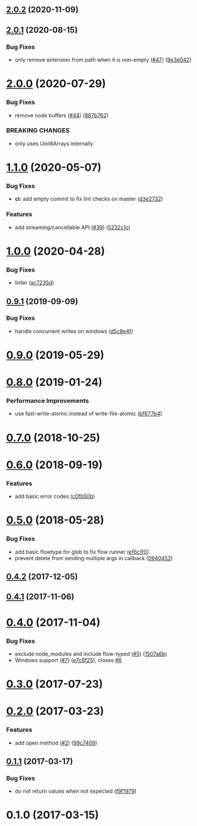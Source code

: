 ## [2.0.2](https://github.com/ipfs/js-datastore-fs/compare/v2.0.1...v2.0.2) (2020-11-09)



<a name="2.0.1"></a>
## [2.0.1](https://github.com/ipfs/js-datastore-fs/compare/v2.0.0...v2.0.1) (2020-08-15)


### Bug Fixes

* only remove extension from path when it is non-empty ([#47](https://github.com/ipfs/js-datastore-fs/issues/47)) ([9e3e042](https://github.com/ipfs/js-datastore-fs/commit/9e3e042))



<a name="2.0.0"></a>
# [2.0.0](https://github.com/ipfs/js-datastore-fs/compare/v1.1.0...v2.0.0) (2020-07-29)


### Bug Fixes

* remove node buffers ([#44](https://github.com/ipfs/js-datastore-fs/issues/44)) ([887b762](https://github.com/ipfs/js-datastore-fs/commit/887b762))


### BREAKING CHANGES

* only uses Uint8Arrays internally



<a name="1.1.0"></a>
# [1.1.0](https://github.com/ipfs/js-datastore-fs/compare/v1.0.0...v1.1.0) (2020-05-07)


### Bug Fixes

* **ci:** add empty commit to fix lint checks on master ([d3e2732](https://github.com/ipfs/js-datastore-fs/commit/d3e2732))


### Features

* add streaming/cancellable API ([#39](https://github.com/ipfs/js-datastore-fs/issues/39)) ([5232c1c](https://github.com/ipfs/js-datastore-fs/commit/5232c1c))



<a name="1.0.0"></a>
# [1.0.0](https://github.com/ipfs/js-datastore-fs/compare/v0.9.1...v1.0.0) (2020-04-28)


### Bug Fixes

* linter ([ac7235d](https://github.com/ipfs/js-datastore-fs/commit/ac7235d))



<a name="0.9.1"></a>
## [0.9.1](https://github.com/ipfs/js-datastore-fs/compare/v0.9.0...v0.9.1) (2019-09-09)


### Bug Fixes

* handle concurrent writes on windows ([d5c8e4f](https://github.com/ipfs/js-datastore-fs/commit/d5c8e4f))



<a name="0.9.0"></a>
# [0.9.0](https://github.com/ipfs/js-datastore-fs/compare/v0.8.0...v0.9.0) (2019-05-29)



<a name="0.8.0"></a>
# [0.8.0](https://github.com/ipfs/js-datastore-fs/compare/v0.7.0...v0.8.0) (2019-01-24)


### Performance Improvements

* use fast-write-atomic instead of write-file-atomic ([bf677b4](https://github.com/ipfs/js-datastore-fs/commit/bf677b4))



<a name="0.7.0"></a>
# [0.7.0](https://github.com/ipfs/js-datastore-fs/compare/v0.6.0...v0.7.0) (2018-10-25)



<a name="0.6.0"></a>
# [0.6.0](https://github.com/ipfs/js-datastore-fs/compare/v0.5.0...v0.6.0) (2018-09-19)


### Features

* add basic error codes ([c0fb50b](https://github.com/ipfs/js-datastore-fs/commit/c0fb50b))



<a name="0.5.0"></a>
# [0.5.0](https://github.com/ipfs/js-datastore-fs/compare/v0.4.2...v0.5.0) (2018-05-28)


### Bug Fixes

* add basic flowtype for glob to fix flow runner ([ef6c1f0](https://github.com/ipfs/js-datastore-fs/commit/ef6c1f0))
* prevent delete from sending multiple args in callback ([0940452](https://github.com/ipfs/js-datastore-fs/commit/0940452))



<a name="0.4.2"></a>
## [0.4.2](https://github.com/ipfs/js-datastore-fs/compare/v0.4.1...v0.4.2) (2017-12-05)



<a name="0.4.1"></a>
## [0.4.1](https://github.com/ipfs/js-datastore-fs/compare/v0.4.0...v0.4.1) (2017-11-06)



<a name="0.4.0"></a>
# [0.4.0](https://github.com/ipfs/js-datastore-fs/compare/v0.3.0...v0.4.0) (2017-11-04)


### Bug Fixes

* exclude node_modules and include flow-typed ([#5](https://github.com/ipfs/js-datastore-fs/issues/5)) ([1507a6b](https://github.com/ipfs/js-datastore-fs/commit/1507a6b))
* Windows support ([#7](https://github.com/ipfs/js-datastore-fs/issues/7)) ([e7c8f25](https://github.com/ipfs/js-datastore-fs/commit/e7c8f25)), closes [#6](https://github.com/ipfs/js-datastore-fs/issues/6)



<a name="0.3.0"></a>
# [0.3.0](https://github.com/ipfs/js-datastore-fs/compare/v0.2.0...v0.3.0) (2017-07-23)



<a name="0.2.0"></a>
# [0.2.0](https://github.com/ipfs/js-datastore-fs/compare/v0.1.1...v0.2.0) (2017-03-23)


### Features

* add open method ([#2](https://github.com/ipfs/js-datastore-fs/issues/2)) ([99c7409](https://github.com/ipfs/js-datastore-fs/commit/99c7409))



<a name="0.1.1"></a>
## [0.1.1](https://github.com/ipfs/js-datastore-fs/compare/v0.1.0...v0.1.1) (2017-03-17)


### Bug Fixes

* do not return values when not expected ([f9f1979](https://github.com/ipfs/js-datastore-fs/commit/f9f1979))



<a name="0.1.0"></a>
# 0.1.0 (2017-03-15)



